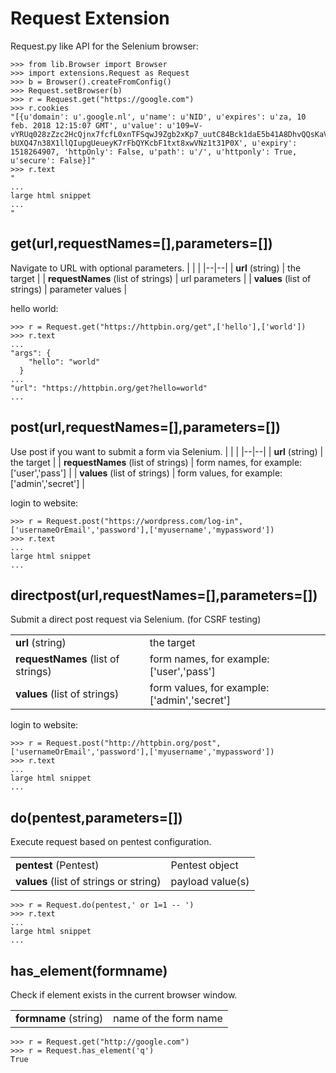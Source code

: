 Request Extension
======

Request.py like API for the Selenium browser:

```
>>> from lib.Browser import Browser
>>> import extensions.Request as Request
>>> b = Browser().createFromConfig()
>>> Request.setBrowser(b)
>>> r = Request.get("https://google.com")
>>> r.cookies
"[{u'domain': u'.google.nl', u'name': u'NID', u'expires': u'za, 10 feb. 2018 12:15:07 GMT', u'value': u'109=V-vYRUq028zZzc2HcQjnx7fcfL0xnTFSqwJ9Zgb2xKp7_uutC84Bck1daE5b41A8DhvQQsKaVywL-bUXQ47n38X1llQIupgUeueyK7rFbQYKcbF1txt8xwVNz1t31P0X', u'expiry': 1518264907, 'httpOnly': False, u'path': u'/', u'httponly': True, u'secure': False}]"
>>> r.text
"
...
large html snippet
...
"
```

## get(url,requestNames=[],parameters=[])
Navigate to URL with optional parameters.
|  |  |
|--|--|
| **url** (string) | the target |
| **requestNames** (list of strings) | url parameters |
| **values** (list of strings) | parameter values |

hello world:
```
>>> r = Request.get("https://httpbin.org/get",['hello'],['world'])
>>> r.text
...
"args": {
    "hello": "world"
  }
...
"url": "https://httpbin.org/get?hello=world"
...
```


## post(url,requestNames=[],parameters=[])
Use post if you want to submit a form via Selenium.
|  |  |
|--|--|
| **url** (string) | the target |
| **requestNames** (list of strings) | form names, for example: ['user','pass'] |
| **values** (list of strings) | form values, for example: ['admin','secret'] |

login to website:
```
>>> r = Request.post("https://wordpress.com/log-in",['usernameOrEmail','password'],['myusername','mypassword'])
>>> r.text
...
large html snippet
...

```


## directpost(url,requestNames=[],parameters=[])
Submit a direct post request via Selenium. (for CSRF testing)

|  |  |
|--|--|
| **url** (string) | the target |
| **requestNames** (list of strings) | form names, for example: ['user','pass'] |
| **values** (list of strings) | form values, for example: ['admin','secret'] |

login to website:
```
>>> r = Request.post("http://httpbin.org/post",['usernameOrEmail','password'],['myusername','mypassword'])
>>> r.text
...
large html snippet
...

```

## do(pentest,parameters=[])
Execute request based on pentest configuration.

|  |  |
|--|--|
| **pentest** (Pentest) | Pentest object |
| **values** (list of strings or string) | payload value(s) |

```
>>> r = Request.do(pentest,' or 1=1 -- ')
>>> r.text
...
large html snippet
...
```

## has_element(formname)
Check if element exists in the current browser window. 

|  |  |
|--|--|
| **formname** (string) | name of the form name |

```
>>> r = Request.get("http://google.com")
>>> r = Request.has_element('q')
True
```
